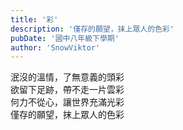 ```yaml
---
title: '彩'
description: '僅存的願望，抹上眾人的色彩'
pubDate: '國中八年級下學期'
author: 'SnowViktor'
---
```


泯沒的溫情，了無意義的頭彩  
欲留下足跡，帶不走一片雲彩  
何力不從心，讓世界充滿光彩  
僅存的願望，抹上眾人的色彩